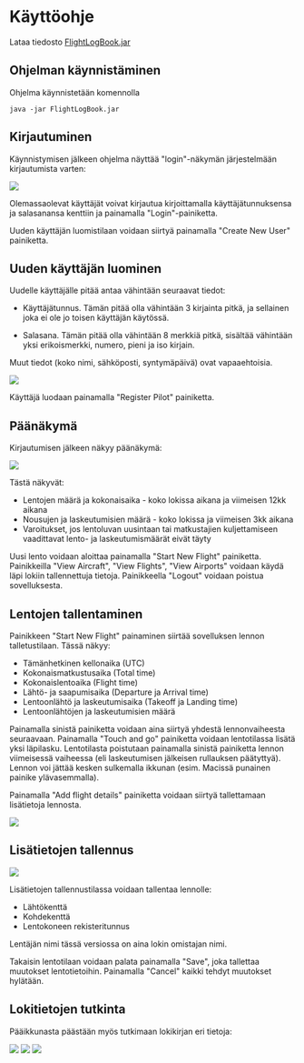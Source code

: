 # Käyttöohje

Lataa tiedosto [FlightLogBook.jar](https://github.com/ptuomola/ot-harjoitustyo/releases/download/viikko6/FlightLogBook.jar)


## Ohjelman käynnistäminen

Ohjelma käynnistetään komennolla 

```
java -jar FlightLogBook.jar
```

## Kirjautuminen

Käynnistymisen jälkeen ohjelma näyttää "login"-näkymän järjestelmään kirjautumista varten:

<img src="images/login.png">

Olemassaolevat käyttäjät voivat kirjautua kirjoittamalla käyttäjätunnuksensa ja salasanansa kenttiin ja painamalla "Login"-painiketta.

Uuden käyttäjän luomistilaan voidaan siirtyä painamalla "Create New User" painiketta.

## Uuden käyttäjän luominen

Uudelle käyttäjälle pitää antaa vähintään seuraavat tiedot:

- Käyttäjätunnus. Tämän pitää olla vähintään 3 kirjainta pitkä, ja sellainen joka ei ole jo toisen käyttäjän käytössä. 

- Salasana. Tämän pitää olla vähintään 8 merkkiä pitkä, sisältää vähintään yksi erikoismerkki, numero, pieni ja iso kirjain. 

Muut tiedot (koko nimi, sähköposti, syntymäpäivä) ovat vapaaehtoisia.

<img src="images/createNewUser.png">

Käyttäjä luodaan painamalla "Register Pilot" painiketta. 

## Päänäkymä

Kirjautumisen jälkeen näkyy päänäkymä:

<img src="images/main.png">

Tästä näkyvät:

- Lentojen määrä ja kokonaisaika - koko lokissa aikana ja viimeisen 12kk aikana
- Nousujen ja laskeutumisien määrä - koko lokissa ja viimeisen 3kk aikana
- Varoitukset, jos lentoluvan uusintaan tai matkustajien kuljettamiseen vaadittavat lento- ja laskeutumismäärät eivät täyty

Uusi lento voidaan aloittaa painamalla "Start New Flight" painiketta. 
Painikkeilla "View Aircraft", "View Flights", "View Airports" voidaan käydä läpi lokiin tallennettuja tietoja. 
Painikkeella "Logout" voidaan poistua sovelluksesta. 

## Lentojen tallentaminen

Painikkeen "Start New Flight" painaminen siirtää sovelluksen lennon talletustilaan. Tässä näkyy:

- Tämänhetkinen kellonaika (UTC)
- Kokonaismatkustusaika (Total time)
- Kokonaislentoaika (Flight time)
- Lähtö- ja saapumisaika (Departure ja Arrival time)
- Lentoonlähtö ja laskeutumisaika (Takeoff ja Landing time)
- Lentoonlähtöjen ja laskeutumisien määrä

Painamalla sinistä painiketta voidaan aina siirtyä yhdestä lennonvaiheesta seuraavaan. Painamalla "Touch and go" painiketta voidaan lentotilassa lisätä yksi läpilasku. Lentotilasta poistutaan painamalla sinistä painiketta lennon viimeisessä vaiheessa (eli laskeutumisen jälkeisen rullauksen päätyttyä). Lennon voi jättää kesken sulkemalla ikkunan (esim. Macissä punainen painike ylävasemmalla). 

Painamalla "Add flight details" painiketta voidaan siirtyä tallettamaan lisätietoja lennosta. 

<img src="images/flight.png">

## Lisätietojen tallennus

<img src="images/flightDetails.png">

Lisätietojen tallennustilassa voidaan tallentaa lennolle:

- Lähtökenttä
- Kohdekenttä
- Lentokoneen rekisteritunnus

Lentäjän nimi tässä versiossa on aina lokin omistajan nimi. 

Takaisin lentotilaan voidaan palata painamalla "Save", joka tallettaa muutokset lentotietoihin.  Painamalla "Cancel" kaikki tehdyt muutokset hylätään. 

## Lokitietojen tutkinta

Pääikkunasta päästään myös tutkimaan lokikirjan eri tietoja:

<img src="images/aircraft.png">
<img src="images/airports.png">
<img src="images/flights.png">
